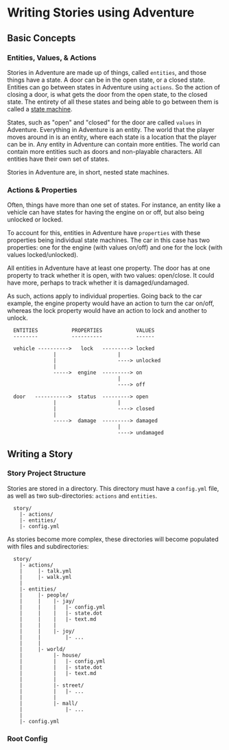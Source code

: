 # Writing Stories using Adventure

## Basic Concepts

### Entities, Values, & Actions

Stories in Adventure are made up of things, called `entities`, and those
things have a state. A door can be in the open state, or a closed state. 
Entities can go between states in Adventure using `actions`. So the action
of closing a door, is what gets the door from the open state, to the closed
state. The entirety of all these states and being able to go between them is
called a [state machine](https://en.wikipedia.org/wiki/Finite-state_machine).

States, such as "open" and "closed" for the door are called `values` in 
Adventure. Everything in Adventure is an entity. The world that the player
moves around in is an entity, where each state is a location that the player
can be in. Any entity in Adventure can contain more entities. The world can 
contain more entities such as doors and non-playable characters. All entities
have their own set of states.

Stories in Adventure are, in short, nested state machines.

### Actions & Properties

Often, things have more than one set of states. For instance, an entity like
a vehicle can have states for having the engine on or off, but also being
unlocked or locked. 

To account for this, entities in Adventure have `properties` with these 
properties being individual state machines. The car in this case has two 
properties: one for the engine (with values on/off) and one for the lock 
(with values locked/unlocked).

All entities in Adventure have at least one property. The door has at one
property to track whether it is open, with two values: open/close. It could
have more, perhaps to track whether it is damaged/undamaged.

As such, actions apply to individual properties. Going back to the car example,
the engine property would have an action to turn the car on/off, whereas the
lock property would have an action to lock and another to unlock.

```
  ENTITIES           PROPERTIES           VALUES
  --------           ----------           ------

  vehicle ---------->   lock   ---------> locked
               |                    |
               |                    ----> unlocked
               |
               ----->  engine  ---------> on
                                    |
                                    ----> off

  door   ----------->  status  ---------> open
               |                    |
               |                    ----> closed
               |
               ----->  damage  ---------> damaged
                                    |
                                    ----> undamaged
```

## Writing a Story

### Story Project Structure

Stories are stored in a directory. This directory must have a `config.yml` file,
as well as two sub-directories: `actions` and `entities`.

```
  story/
    |- actions/
    |- entities/
    |- config.yml
```

As stories become more complex, these directories will become populated with
files and subdirectories:

```
  story/
    |- actions/
    |     |- talk.yml
    |     |- walk.yml
    |
    |- entities/
    |     |- people/
    |     |    |- jay/
    |     |    |   |- config.yml
    |     |    |   |- state.dot
    |     |    |   |- text.md
    |     |    |  
    |     |    |- joy/
    |     |        |- ...
    |     |
    |     |- world/
    |          |- house/
    |          |   |- config.yml
    |          |   |- state.dot
    |          |   |- text.md
    |          | 
    |          |- street/
    |          |   |- ...
    |          | 
    |          |- mall/
    |              |- ...
    |
    |- config.yml
```

### Root Config

